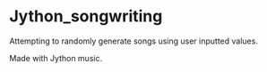 # Jython_songwriting

Attempting to randomly generate songs using user inputted values.

Made with Jython music.
